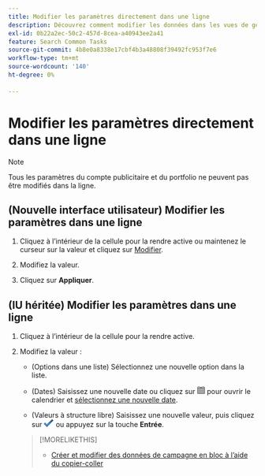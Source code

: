 ```yaml
---
title: Modifier les paramètres directement dans une ligne
description: Découvrez comment modifier les données dans les vues de gestion de la ligne.
exl-id: 0b22a2ec-50c2-457d-8cea-a40943ee2a41
feature: Search Common Tasks
source-git-commit: 4b8e0a8338e17cbf4b3a48808f39492fc953f7e6
workflow-type: tm+mt
source-wordcount: '140'
ht-degree: 0%

---
```


# Modifier les paramètres directement dans une ligne

>[!NOTE]
>
>Tous les paramètres du compte publicitaire et du portfolio ne peuvent pas être modifiés dans la ligne.

## (Nouvelle interface utilisateur) Modifier les paramètres dans une ligne

1. Cliquez à l’intérieur de la cellule pour la rendre active ou maintenez le curseur sur la valeur et cliquez sur [Modifier](/help/search-social-commerce/assets/edit-new.png "Modifier").

1. Modifiez la valeur.

1. Cliquez sur **Appliquer**.

<!--
1. Change the value:

   * (Options in a list) Select a new option from the list.
   
   * (Dates) Enter a new date, or click ![Calendar](/help/search-social-commerce/assets/calendar.png "Calendar") to open the calendar and [select a new date](/help/search-social-commerce/common-tasks/navigation-editing-selection/calendar.md).
   
   * (Free-form values) Enter a new value.
-->

## (IU héritée) Modifier les paramètres dans une ligne

1. Cliquez à l’intérieur de la cellule pour la rendre active.

1. Modifiez la valeur :

   * (Options dans une liste) Sélectionnez une nouvelle option dans la liste.

   * (Dates) Saisissez une nouvelle date ou cliquez sur ![Calendrier](/help/search-social-commerce/assets/calendar.png "Calendrier") pour ouvrir le calendrier et [sélectionnez une nouvelle date](/help/search-social-commerce/common-tasks/navigation-editing-selection/calendar.md).

   * (Valeurs à structure libre) Saisissez une nouvelle valeur, puis cliquez sur ![Enregistrer](/help/search-social-commerce/assets/select.png "Enregistrer") ou appuyez sur la touche **Entrée**.

   >[!MORELIKETHIS]
   >
   >* [Créer et modifier des données de campagne en bloc à l’aide du copier-coller](/help/search-social-commerce/campaign-management/campaigns/copy-paste.md)
